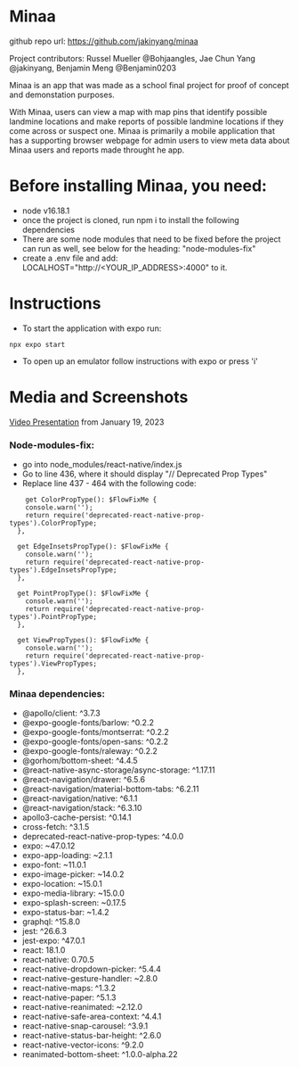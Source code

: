 # Minaa

github repo url: https://github.com/jakinyang/minaa

Project contributors: Russel Mueller @Bohjaangles, Jae Chun Yang @jakinyang, Benjamin Meng @Benjamin0203

Minaa is an app that was made as a school final project for proof of concept and demonstation purposes.

With Minaa, users can view a map with map pins that identify possible landmine locations and make reports of possible landmine locations if they come across or suspect one. Minaa is primarily a mobile application that has a supporting browser webpage for admin users to view meta data about Minaa users and reports made throught he app. 

# Before installing Minaa, you need:
 - node v16.18.1
 - once the project is cloned, run npm i to install the following dependencies
 - There are some node modules that need to be fixed before the project can run as well, see below for the heading: "node-modules-fix"
 - create a .env file and add: 
 LOCALHOST="http://<YOUR_IP_ADDRESS>:4000" to it.

# Instructions
- To start the application with expo run:
```
npx expo start
```
- To open up an emulator follow instructions with expo or press 'i'

# Media and Screenshots

[Video Presentation](file:///Users/jakinbacon/Downloads/Replay%20-%20January%2019,%202023%20at%2012_03%20PM.webm) from January 19, 2023

### Node-modules-fix:
  - go into node_modules/react-native/index.js
  - Go to line 436, where it should display "// Deprecated Prop Types"
  - Replace line 437 - 464 with the following code:
```
    get ColorPropType(): $FlowFixMe {
    console.warn('');
    return require('deprecated-react-native-prop-types').ColorPropType;
  },

  get EdgeInsetsPropType(): $FlowFixMe {
    console.warn('');
    return require('deprecated-react-native-prop-types').EdgeInsetsPropType;
  },

  get PointPropType(): $FlowFixMe {
    console.warn('');
    return require('deprecated-react-native-prop-types').PointPropType;
  },

  get ViewPropTypes(): $FlowFixMe {
    console.warn('');
    return require('deprecated-react-native-prop-types').ViewPropTypes;
  },
```

### Minaa dependencies:
 - @apollo/client: ^3.7.3
 - @expo-google-fonts/barlow: ^0.2.2
 - @expo-google-fonts/montserrat: ^0.2.2
 - @expo-google-fonts/open-sans: ^0.2.2
 - @expo-google-fonts/raleway: ^0.2.2
 - @gorhom/bottom-sheet: ^4.4.5
 - @react-native-async-storage/async-storage: ^1.17.11
 - @react-navigation/drawer: ^6.5.6
 - @react-navigation/material-bottom-tabs: ^6.2.11
 - @react-navigation/native: ^6.1.1
 - @react-navigation/stack: ^6.3.10
 - apollo3-cache-persist: ^0.14.1
 - cross-fetch: ^3.1.5
 - deprecated-react-native-prop-types: ^4.0.0
 - expo: ~47.0.12
 - expo-app-loading: ~2.1.1
 - expo-font: ~11.0.1
 - expo-image-picker: ~14.0.2
 - expo-location: ~15.0.1
 - expo-media-library: ~15.0.0
 - expo-splash-screen: ~0.17.5
 - expo-status-bar: ~1.4.2
 - graphql: ^15.8.0
 - jest: ^26.6.3
 - jest-expo: ^47.0.1
 - react: 18.1.0
 - react-native: 0.70.5
 - react-native-dropdown-picker: ^5.4.4
 - react-native-gesture-handler: ~2.8.0
 - react-native-maps: ^1.3.2
 - react-native-paper: ^5.1.3
 - react-native-reanimated: ~2.12.0
 - react-native-safe-area-context: ^4.4.1
 - react-native-snap-carousel: ^3.9.1
 - react-native-status-bar-height: ^2.6.0
 - react-native-vector-icons: ^9.2.0
 - reanimated-bottom-sheet: ^1.0.0-alpha.22  
